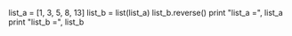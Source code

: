 list_a = [1, 3, 5, 8, 13]
list_b = list(list_a)
list_b.reverse()
print "list_a =", list_a
print "list_b =", list_b
